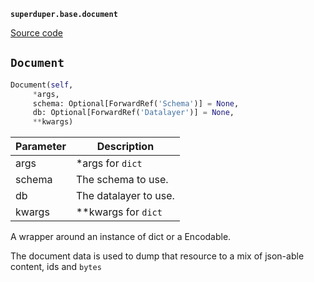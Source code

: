 **`superduper.base.document`** 

[Source code](https://github.com/superduper-io/superduper/blob/main/superduper/base/document.py)

## `Document` 

```python
Document(self,
     *args,
     schema: Optional[ForwardRef('Schema')] = None,
     db: Optional[ForwardRef('Datalayer')] = None,
     **kwargs)
```
| Parameter | Description |
|-----------|-------------|
| args | *args for `dict` |
| schema | The schema to use. |
| db | The datalayer to use. |
| kwargs | **kwargs for `dict` |

A wrapper around an instance of dict or a Encodable.

The document data is used to dump that resource to
a mix of json-able content, ids and `bytes`

